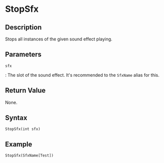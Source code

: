 # StopSfx

## Description
Stops all instances of the given sound effect playing.

## Parameters
`sfx`

:   The slot of the sound effect. It's recommended to the `SfxName` alias for this.

## Return Value
None.

## Syntax
```
StopSfx(int sfx)
```

## Example
```
StopSfx(SfxName[Test])
```
